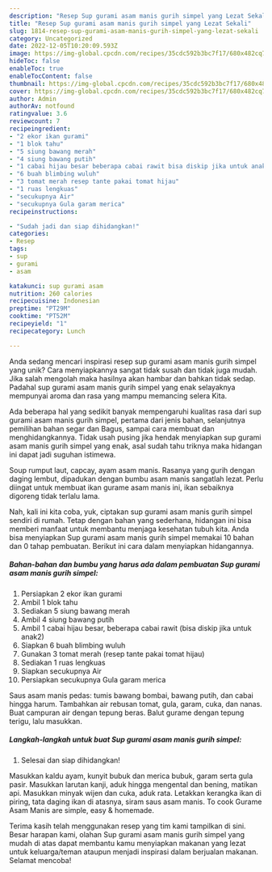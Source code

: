 ```yaml
---
description: "Resep Sup gurami asam manis gurih simpel yang Lezat Sekali"
title: "Resep Sup gurami asam manis gurih simpel yang Lezat Sekali"
slug: 1814-resep-sup-gurami-asam-manis-gurih-simpel-yang-lezat-sekali
category: Uncategorized
date: 2022-12-05T10:20:09.593Z
image: https://img-global.cpcdn.com/recipes/35cdc592b3bc7f17/680x482cq70/sup-gurami-asam-manis-gurih-simpel-foto-resep-utama.jpg
hideToc: false
enableToc: true
enableTocContent: false
thumbnail: https://img-global.cpcdn.com/recipes/35cdc592b3bc7f17/680x482cq70/sup-gurami-asam-manis-gurih-simpel-foto-resep-utama.jpg
cover: https://img-global.cpcdn.com/recipes/35cdc592b3bc7f17/680x482cq70/sup-gurami-asam-manis-gurih-simpel-foto-resep-utama.jpg
author: Admin
authorAv: notfound
ratingvalue: 3.6
reviewcount: 7
recipeingredient:
- "2 ekor ikan gurami"
- "1 blok tahu"
- "5 siung bawang merah"
- "4 siung bawang putih"
- "1 cabai hijau besar beberapa cabai rawit bisa diskip jika untuk anak2"
- "6 buah blimbing wuluh"
- "3 tomat merah resep tante pakai tomat hijau"
- "1 ruas lengkuas"
- "secukupnya Air"
- "secukupnya Gula garam merica"
recipeinstructions:

- "Sudah jadi dan siap dihidangkan!"
categories:
- Resep
tags:
- sup
- gurami
- asam

katakunci: sup gurami asam 
nutrition: 260 calories
recipecuisine: Indonesian
preptime: "PT29M"
cooktime: "PT52M"
recipeyield: "1"
recipecategory: Lunch

---
```





Anda sedang mencari inspirasi resep sup gurami asam manis gurih simpel yang unik? Cara menyiapkannya sangat tidak susah dan tidak juga mudah. Jika salah mengolah maka hasilnya akan hambar dan bahkan tidak sedap. Padahal sup gurami asam manis gurih simpel yang enak selayaknya mempunyai aroma dan rasa yang mampu memancing selera Kita.





Ada beberapa hal yang sedikit banyak mempengaruhi kualitas rasa dari sup gurami asam manis gurih simpel, pertama dari jenis bahan, selanjutnya pemilihan bahan segar dan Bagus, sampai cara membuat dan menghidangkannya. Tidak usah pusing jika hendak menyiapkan sup gurami asam manis gurih simpel yang enak,      asal sudah tahu triknya maka hidangan ini dapat jadi suguhan istimewa.














Soup rumput laut, capcay, ayam asam manis. Rasanya yang gurih dengan daging lembut, dipadukan dengan bumbu asam manis sangatlah lezat. Perlu diingat untuk membuat ikan gurame asam manis ini, ikan sebaiknya digoreng tidak terlalu lama.






Nah, kali ini kita coba, yuk, ciptakan sup gurami asam manis gurih simpel sendiri di rumah. Tetap dengan bahan yang sederhana, hidangan ini bisa memberi manfaat untuk membantu menjaga kesehatan tubuh kita. Anda bisa menyiapkan Sup gurami asam manis gurih simpel memakai 10 bahan dan 0 tahap pembuatan. Berikut ini cara dalam menyiapkan hidangannya.

<!--inarticleads1-->

##### Bahan-bahan dan bumbu yang harus ada dalam pembuatan Sup gurami asam manis gurih simpel:

1. Persiapkan 2 ekor ikan gurami
1. Ambil 1 blok tahu
1. Sediakan 5 siung bawang merah
1. Ambil 4 siung bawang putih
1. Ambil 1 cabai hijau besar, beberapa cabai rawit (bisa diskip jika untuk anak2)
1. Siapkan 6 buah blimbing wuluh
1. Gunakan 3 tomat merah (resep tante pakai tomat hijau)
1. Sediakan 1 ruas lengkuas
1. Siapkan secukupnya Air
1. Persiapkan secukupnya Gula garam merica


Saus asam manis pedas: tumis bawang bombai, bawang putih, dan cabai hingga harum. Tambahkan air rebusan tomat, gula, garam, cuka, dan nanas. Buat campuran air dengan tepung beras. Balut gurame dengan tepung terigu, lalu masukkan. 

<!--inarticleads2-->

##### Langkah-langkah untuk buat Sup gurami asam manis gurih simpel:


1. Selesai dan siap dihidangkan!

Masukkan kaldu ayam, kunyit bubuk dan merica bubuk, garam serta gula pasir. Masukkan larutan kanji, aduk hingga mengental dan bening, matikan api. Masukkan minyak wijen dan cuka, aduk rata. Letakkan kerangka ikan di piring, tata daging ikan di atasnya, siram saus asam manis. To cook Gurame Asam Manis are simple, easy &amp; homemade. 

Terima kasih telah menggunakan resep yang tim kami tampilkan di sini. Besar harapan kami, olahan Sup gurami asam manis gurih simpel yang mudah di atas dapat membantu kamu menyiapkan makanan yang lezat untuk keluarga/teman ataupun menjadi inspirasi dalam berjualan makanan. Selamat mencoba!
